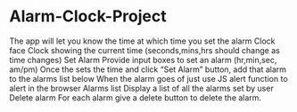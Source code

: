 
# Alarm-Clock-Project
The app will let you know the time at which time you set the alarm
Clock face Clock showing the current time (seconds,mins,hrs should change as time changes) Set Alarm Provide input boxes to set an alarm (hr,min,sec, am/pm) Once the sets the time and click “Set Alarm” button, add that alarm to the alarms list below When the alarm goes of just use JS alert function to alert in the browser Alarms list Display a list of all the alarms set by user Delete alarm For each alarm give a delete button to delete the alarm.
